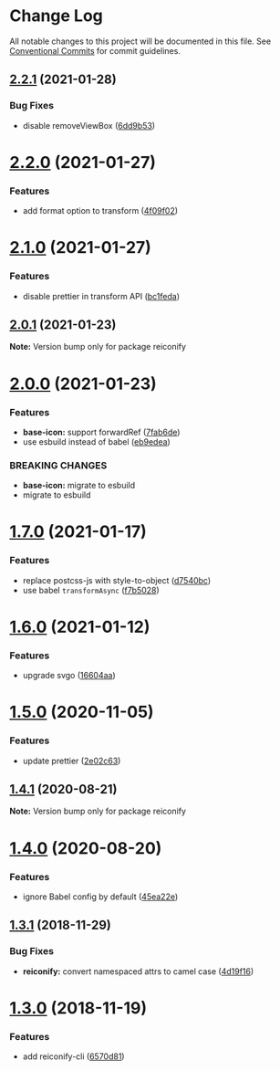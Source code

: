 # Change Log

All notable changes to this project will be documented in this file.
See [Conventional Commits](https://conventionalcommits.org) for commit guidelines.

## [2.2.1](https://github.com/ambar/reiconify/compare/v2.2.0...v2.2.1) (2021-01-28)


### Bug Fixes

* disable removeViewBox ([6dd9b53](https://github.com/ambar/reiconify/commit/6dd9b53))





# [2.2.0](https://github.com/ambar/reiconify/compare/v2.1.0...v2.2.0) (2021-01-27)


### Features

* add format option to transform ([4f09f02](https://github.com/ambar/reiconify/commit/4f09f02))





# [2.1.0](https://github.com/ambar/reiconify/compare/v2.0.1...v2.1.0) (2021-01-27)


### Features

* disable prettier in transform API ([bc1feda](https://github.com/ambar/reiconify/commit/bc1feda))





## [2.0.1](https://github.com/ambar/reiconify/compare/v2.0.0...v2.0.1) (2021-01-23)

**Note:** Version bump only for package reiconify





# [2.0.0](https://github.com/ambar/reiconify/compare/v1.7.0...v2.0.0) (2021-01-23)


### Features

* **base-icon:** support forwardRef ([7fab6de](https://github.com/ambar/reiconify/commit/7fab6de))
* use esbuild instead of babel ([eb9edea](https://github.com/ambar/reiconify/commit/eb9edea))


### BREAKING CHANGES

* **base-icon:** migrate to esbuild
* migrate to esbuild





# [1.7.0](https://github.com/ambar/reiconify/compare/v1.6.0...v1.7.0) (2021-01-17)


### Features

* replace postcss-js with style-to-object ([d7540bc](https://github.com/ambar/reiconify/commit/d7540bc))
* use babel `transformAsync` ([f7b5028](https://github.com/ambar/reiconify/commit/f7b5028))





# [1.6.0](https://github.com/ambar/reiconify/compare/v1.5.0...v1.6.0) (2021-01-12)


### Features

* upgrade svgo ([16604aa](https://github.com/ambar/reiconify/commit/16604aa))





# [1.5.0](https://github.com/ambar/reiconify/compare/v1.4.1...v1.5.0) (2020-11-05)


### Features

* update prettier ([2e02c63](https://github.com/ambar/reiconify/commit/2e02c63))





## [1.4.1](https://github.com/ambar/reiconify/compare/v1.4.0...v1.4.1) (2020-08-21)

**Note:** Version bump only for package reiconify





# [1.4.0](https://github.com/ambar/reiconify/compare/v1.3.1...v1.4.0) (2020-08-20)


### Features

* ignore Babel config by default ([45ea22e](https://github.com/ambar/reiconify/commit/45ea22e))





## [1.3.1](https://github.com/ambar/reiconify/compare/v1.3.0...v1.3.1) (2018-11-29)


### Bug Fixes

* **reiconify:** convert namespaced attrs to camel case ([4d19f16](https://github.com/ambar/reiconify/commit/4d19f16))





# [1.3.0](https://github.com/ambar/reiconify/compare/v1.2.2...v1.3.0) (2018-11-19)


### Features

* add reiconify-cli ([6570d81](https://github.com/ambar/reiconify/commit/6570d81))
